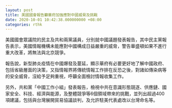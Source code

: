 ```yaml
---
layout: post
title: 美國國會報告籲華府加強應對中國威脅及挑戰
date: 2020-10-01 10:42:38.000000000 +08:00
categories: rthk
---
```


美國國會眾議院的民主及共和兩黨議員，分別就中國議題發表報告，其中民主黨報告表示，美國情報機構未能應對中國構成日益嚴重的威脅，警告華盛頓如果不進行重大改革，將無法與北京競爭。

報告說，新型肺炎疫情在中國爆發及蔓延，顯示華府有必要更好地了解中國政府、包括省級層面的決策，又指情報界將傳統情報工作排在反恐之後，對諸如傳染病等的安全威脅，沒給予足夠重視，呼籲全面檢討情報收集工作。

另外，共和黨「中國工作小組」發表報告，檢視中共在意識形態競逐、供應鏈、國家安全、科技、經濟與能源，及整體競爭等6個領域帶來的挑戰，並列出超過400項建議，包括與台灣展開貿易協議談判，及允許駐美代表處改以台灣命名等。
